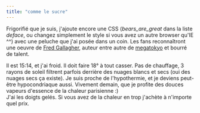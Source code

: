```yaml
---
title: "comme le sucre"
---
```


Frigorifié que je suis, j'ajoute encore une CSS (_bears_are_great_ dans la
liste _deface_, ou changez simplement le style si vous avez un autre browser
qu'IE ^^) avec une peluche que j'ai posée dans un coin. Les fans reconnaîtront
une oeuvre de [Fred Gallagher](http://www.fredart.com), auteur entre autre de
[megatokyo](http://www.megatokyo.com) et bourré de talent.

Il est 15:14, et j'ai froid. Il doit faire 18° à tout casser. Pas de
chauffage, 3 rayons de soleil filtrent parfois derrière des nuages blancs et
secs (oui des nuages secs ça existe). Je suis proche de l'hypothermie, et je
deviens peut-être hypocondriaque aussi. Vivement demain, que je profite des
douces vapeurs d'essence de la chaleur parisienne :)  
J'ai les doigts gelés. Si vous avez de la chaleur en trop j'achète à n'importe
quel prix.

